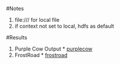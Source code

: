 #Notes
  1.  file:/// for local file
  2.  if context not set to local, hdfs as default

#Results
  1.  Purple Cow Output 
    * [purplecow](./purplecow_result.txt) 
  2.  FrostRoad
    * [frostroad](./frostroad_result.txt)
